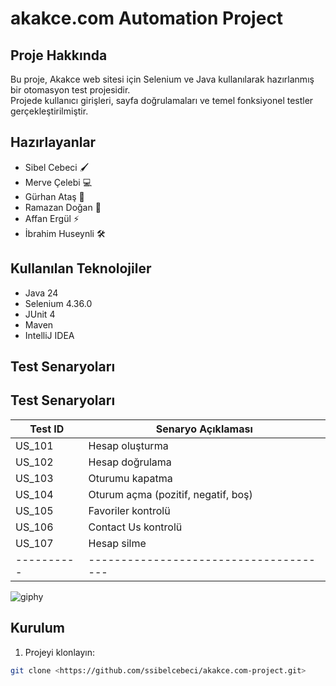 # akakce.com Automation Project

## Proje Hakkında
Bu proje, Akakce web sitesi için Selenium ve Java kullanılarak hazırlanmış bir otomasyon test projesidir.  
Projede kullanıcı girişleri, sayfa doğrulamaları ve temel fonksiyonel testler gerçekleştirilmiştir.

## Hazırlayanlar
- Sibel Cebeci 🖌️
- Merve Çelebi 💻
- Gürhan Ataş 🔧
- Ramazan Doğan 📝
- Affan Ergül ⚡
- İbrahim Huseynli 🛠️

## Kullanılan Teknolojiler
- Java 24
- Selenium 4.36.0
- JUnit 4
- Maven
- IntelliJ IDEA

## Test Senaryoları
## Test Senaryoları
| Test ID  | Senaryo Açıklaması                      
|----------|--------------------------------------|
| US_101   | Hesap oluşturma                      |
| US_102   | Hesap doğrulama                      |
| US_103   | Oturumu kapatma                      |
| US_104   | Oturum açma (pozitif, negatif, boş)  |
| US_105   | Favoriler kontrolü                   |
| US_106   | Contact Us kontrolü                  |
| US_107   | Hesap silme                          |
|----------|--------------------------------------|
![giphy](https://github.com/user-attachments/assets/7e1ad312-f2c2-40de-bf5d-8b0600982b34)


## Kurulum
1. Projeyi klonlayın:
```bash
git clone <https://github.com/ssibelcebeci/akakce.com-project.git>
